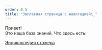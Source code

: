 ```yaml
---
order: 0.5
title: "Заглавная страница с навигацией\_"
---
```


Привет!\
Это наша база знаний. Что здесь есть:



[Энциклопедия стажера](./baza-znaniy-dlya-testirovaniya/_index)


